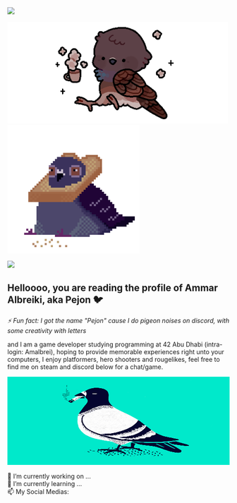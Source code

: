 <a href="https://google.com">
  <img src=https://capsule-render.vercel.app/api?type=waving&color=553721&fontColor=808080&text=Welcome!&fontAlign=81&fontAlignY=30&desc=Click%20here%20for%20my%20portfolio&descAlign=81&descAlignY=55&animation=twinkling&stroke=FFD700>
</a>
<p float="left">
  <img src="Pejon.gif" width = "500"/>
  <img src="bread-pigeon-sticker.gif" width = "300"/> 
</p>

![](https://komarev.com/ghpvc/?username=APejon&color=553721&style=plastic&abbreviated=true)

## Helloooo, you are reading the profile of Ammar Albreiki, aka Pejon 🐦
*⚡ Fun fact: I got the name "Pejon" cause I do pigeon noises on discord, with some creativity with letters*

and I am a game developer studying programming at 42 Abu Dhabi (intra-login: Amalbrei), hoping to provide memorable experiences right unto your computers, I enjoy platformers, hero shooters and rougelikes, feel free to find me on steam and discord below for a chat/game.

<img src="SmokedPigeon.gif" width = 1000 height = 200>  

🔭 I’m currently working on ...  
🌱 I’m currently learning ...  
📫 My Social Medias:
<!--
**APejon/APejon** is a ✨ _special_ ✨ repository because its `README.md` (this file) appears on your GitHub profile.

Here are some ideas to get you started:

- 🔭 I’m currently working on ...
- 🌱 I’m currently learning ...
- 👯 I’m looking to collaborate on ...
- 🤔 I’m looking for help with ...
- 💬 Ask me about ...
- 📫 How to reach me: ...
- 😄 Pronouns: ...
- ⚡ Fun fact: ...
-->
